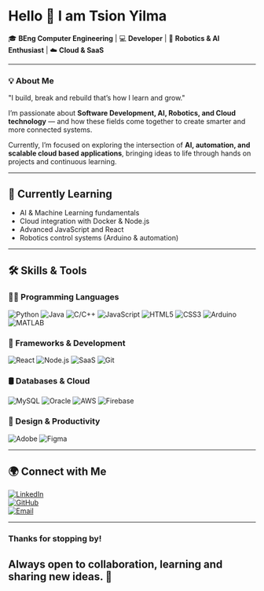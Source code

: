 # Hello 👋 I am **Tsion Yilma**

🎓 **BEng Computer Engineering** | 💻 **Developer** | 🤖 **Robotics & AI Enthusiast** | ☁️ **Cloud & SaaS**

---

### 💡 About Me  
"I build, break and rebuild that’s how I learn and grow."

I’m passionate about **Software Development, AI, Robotics, and Cloud technology** — and how these fields come together to create smarter and more connected systems.

Currently, I’m focused on exploring the intersection of **AI, automation, and scalable cloud based applications**, bringing ideas to life through hands on projects and continuous learning.

---

## 🧠 Currently Learning

- AI & Machine Learning fundamentals  
- Cloud integration with Docker & Node.js  
- Advanced JavaScript and React  
- Robotics control systems (Arduino & automation)
---

## 🛠️ Skills & Tools

### 👨‍💻 Programming Languages
![Python](https://img.shields.io/badge/-Python-3776AB?style=flat&logo=python&logoColor=white)
![Java](https://img.shields.io/badge/-Java-007396?style=flat&logo=java&logoColor=white)
![C/C++](https://img.shields.io/badge/-C%2B%2B-00599C?style=flat&logo=c%2B%2B&logoColor=white)
![JavaScript](https://img.shields.io/badge/-JavaScript-F7DF1E?style=flat&logo=javascript&logoColor=black)
![HTML5](https://img.shields.io/badge/-HTML5-E34F26?style=flat&logo=html5&logoColor=white)
![CSS3](https://img.shields.io/badge/-CSS3-1572B6?style=flat&logo=css3&logoColor=white)
![Arduino](https://img.shields.io/badge/-Arduino-00979D?style=flat&logo=arduino&logoColor=white)
![MATLAB](https://img.shields.io/badge/-MATLAB-F16722?style=flat&logo=mathworks&logoColor=white)

### 🔧 Frameworks & Development
![React](https://img.shields.io/badge/-React-61DAFB?style=flat&logo=react&logoColor=black)
![Node.js](https://img.shields.io/badge/-Node.js-339933?style=flat&logo=nodedotjs&logoColor=white)
![SaaS](https://img.shields.io/badge/-SaaS-6f42c1?style=flat)
![Git](https://img.shields.io/badge/-Git-F05032?style=flat&logo=git&logoColor=white)

### 🛢️ Databases & Cloud
![MySQL](https://img.shields.io/badge/-MySQL-4479A1?style=flat&logo=mysql&logoColor=white)
![Oracle](https://img.shields.io/badge/-Oracle-F80000?style=flat&logo=oracle&logoColor=white)
![AWS](https://img.shields.io/badge/-AWS-232F3E?style=flat&logo=amazonaws&logoColor=white)
![Firebase](https://img.shields.io/badge/-Firebase-FFCA28?style=flat&logo=firebase&logoColor=black)

### 🎨 Design & Productivity
![Adobe](https://img.shields.io/badge/-Adobe-FF0000?style=flat)
![Figma](https://img.shields.io/badge/-Figma-F24E1E?style=flat&logo=figma&logoColor=white)

---

## 🌍 Connect with Me

[![LinkedIn](https://img.shields.io/badge/-LinkedIn-0A66C2?style=flat&logo=linkedin&logoColor=white)](https://www.linkedin.com/in/tsion-yilma/)  
[![GitHub](https://img.shields.io/badge/-GitHub-181717?style=flat&logo=github&logoColor=white)](https://github.com/tsion-syseng)  
[![Email](https://img.shields.io/badge/-Email-EA4335?style=flat&logo=gmail&logoColor=white)](mailto:tsionmisrakyilma@gmail.com)

---

### Thanks for stopping by! 
**Always open to collaboration, learning and sharing new ideas.** 🚀
---
